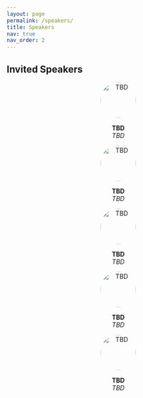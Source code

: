 ```yaml
---
layout: page
permalink: /speakers/
title: Speakers
nav: true
nav_order: 2
---
```


## Invited Speakers

<div class="team-container" style="justify-content:center; gap:1.5rem; flex-wrap:wrap;">

  <!-- Placeholder Speaker 1 -->
  <div class="team-member" style="text-align:center;">
    <img
      src="{{ '/assets/img/speakers/speaker.png' | relative_url }}"
      alt="TBD"
      style="width:80px; height:80px; object-fit:cover; border-radius:50%;"
    />
    <p>
      <strong>TBD</strong><br>
      <em>TBD</em>
    </p>
  </div>

  <!-- Placeholder Speaker 2 -->
  <div class="team-member" style="text-align:center;">
    <img
      src="{{ '/assets/img/speakers/speaker.png' | relative_url }}"
      alt="TBD"
      style="width:80px; height:80px; object-fit:cover; border-radius:50%;"
    />
    <p>
      <strong>TBD</strong><br>
      <em>TBD</em>
    </p>
  </div>

  <!-- Placeholder Speaker 3 -->
  <div class="team-member" style="text-align:center;">
    <img
      src="{{ '/assets/img/speakers/speaker.png' | relative_url }}"
      alt="TBD"
      style="width:80px; height:80px; object-fit:cover; border-radius:50%;"
    />
    <p>
      <strong>TBD</strong><br>
      <em>TBD</em>
    </p>
  </div>

  <!-- Placeholder Speaker 4 -->
  <div class="team-member" style="text-align:center;">
    <img
      src="{{ '/assets/img/speakers/speaker.png' | relative_url }}"
      alt="TBD"
      style="width:80px; height:80px; object-fit:cover; border-radius:50%;"
    />
    <p>
      <strong>TBD</strong><br>
      <em>TBD</em>
    </p>
  </div>

  <!-- Placeholder Speaker 5 -->
  <div class="team-member" style="text-align:center;">
    <img
      src="{{ '/assets/img/speakers/speaker.png' | relative_url }}"
      alt="TBD"
      style="width:80px; height:80px; object-fit:cover; border-radius:50%;"
    />
    <p>
      <strong>TBD</strong><br>
      <em>TBD</em>
    </p>
  </div>

</div>
